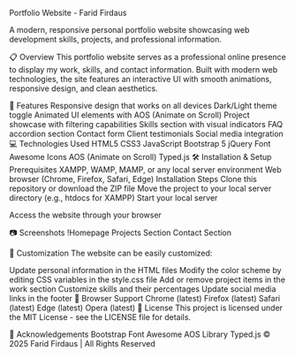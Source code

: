 Portfolio Website - Farid Firdaus

A modern, responsive personal portfolio website showcasing web development skills, projects, and professional information.

📋 Overview
This portfolio website serves as a professional online presence to display my work, skills, and contact information. Built with modern web technologies, the site features an interactive UI with smooth animations, responsive design, and clean aesthetics.

🚀 Features
Responsive design that works on all devices
Dark/Light theme toggle
Animated UI elements with AOS (Animate on Scroll)
Project showcase with filtering capabilities
Skills section with visual indicators
FAQ accordion section
Contact form
Client testimonials
Social media integration
💻 Technologies Used
HTML5
CSS3
JavaScript
Bootstrap 5
jQuery
Font Awesome Icons
AOS (Animate on Scroll)
Typed.js
🛠️ Installation & Setup
Prerequisites
XAMPP, WAMP, MAMP, or any local server environment
Web browser (Chrome, Firefox, Safari, Edge)
Installation Steps
Clone this repository or download the ZIP file
Move the project to your local server directory (e.g., htdocs for XAMPP)
Start your local server

Access the website through your browser

📷 Screenshots
!Homepage Projects Section Contact Section

🔧 Customization
The website can be easily customized:

Update personal information in the HTML files
Modify the color scheme by editing CSS variables in the style.css file
Add or remove project items in the work section
Customize skills and their percentages
Update social media links in the footer
📱 Browser Support
Chrome (latest)
Firefox (latest)
Safari (latest)
Edge (latest)
Opera (latest)
📄 License
This project is licensed under the MIT License - see the LICENSE file for details.

👏 Acknowledgements
Bootstrap
Font Awesome
AOS Library
Typed.js
© 2025 Farid Firdaus | All Rights Reserved